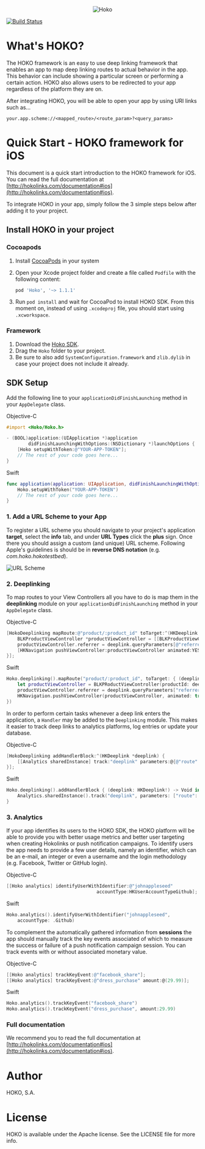 <p align="center" >
<img src="https://s3-eu-west-1.amazonaws.com/hokoassets/hoko_logo.png" alt="Hoko" title="Hoko">
</p>

[![Build Status](https://travis-ci.org/hokolinks/hoko-ios.svg?branch=master)](https://travis-ci.org/hokolinks/hoko-ios)

# What's HOKO?

The HOKO framework is an easy to use deep linking framework that enables an app to map deep linking routes to actual behavior in the app. This behavior can include showing a particular screen or performing a certain action. HOKO also allows users to be redirected to your app regardless of the platform they are on.

After integrating HOKO, you will be able to open your app by using URI links such as...

```
your.app.scheme://<mapped_route>/<route_param>?<query_params>
```

# Quick Start - HOKO framework for iOS

This document is a quick start introduction to the HOKO framework for iOS. You can read the full documentation at [http://hokolinks.com/documentation#ios](http://hokolinks.com/documentation#ios).

To integrate HOKO in your app, simply follow the 3 simple steps below after adding it to your project.

## Install HOKO in your project

### Cocoapods

1. Install [CocoaPods](http://cocoapods.org/) in your system
2. Open your Xcode project folder and create a file called `Podfile` with the following content:

    ```ruby
    pod 'Hoko', '~> 1.1.1'
    ```

3. Run `pod install` and wait for CocoaPod to install HOKO SDK. From this moment on, instead of using `.xcodeproj` file, you should start using `.xcworkspace`.

### Framework

1. Download the [Hoko SDK](https://github.com/hokolinks/hoko-ios/archive/master.zip).
2. Drag the `Hoko` folder to your project.
3. Be sure to also add `SystemConfiguration.framework` and `zlib.dylib` in case your project does not include it already.

## SDK Setup

Add the following line to your `applicationDidFinishLaunching` method in your `AppDelegate` class.

Objective-C

```objective-c
#import <Hoko/Hoko.h>

- (BOOL)application:(UIApplication *)application 
        didFinishLaunchingWithOptions:(NSDictionary *)launchOptions {
	[Hoko setupWithToken:@"YOUR-APP-TOKEN"];
	// The rest of your code goes here...
}
```

Swift

```swift
func application(application: UIApplication, didFinishLaunchingWithOptions launchOptions: [NSObject: AnyObject]?) -> Bool {
	Hoko.setupWithToken("YOUR-APP-TOKEN")
	// The rest of your code goes here...
}
```

### 1. Add a URL Scheme to your App

To register a URL scheme you should navigate to your project's application **target**, select the **info** tab, and under **URL Types** click the **plus** sign.
Once there you should assign a custom (and unique) URL scheme. Following Apple's guidelines is should be in **reverse DNS notation** (e.g. *com.hoko.hokotestbed*).

![URL Scheme](https://s3-eu-west-1.amazonaws.com/hokoassets/urlschemes-ios.png)

### 2. Deeplinking

To map routes to your View Controllers all you have to do is map them in the **deeplinking** module on your `applicationDidFinishLaunching` method in your `AppDelegate` class. 

Objective-C

```objective-c
[HokoDeeplinking mapRoute:@"product/:product_id" toTarget:^(HKDeeplink *deeplink) {
	BLKProductViewController *productViewController = [[BLKProductViewController alloc] initWithProductId:deeplink.routeParameters[@"product_id"]];
	productViewController.referrer = deeplink.queryParameters[@"referrer"];
	[HKNavigation pushViewController:productViewController animated:YES];
}];
```

Swift

```swift
Hoko.deeplinking().mapRoute("product/:product_id", toTarget: { (deeplink: HKDeeplink!) -> Void in
	let productViewController = BLKPRoductViewController(productId: deeplink.routeParameters["product_id"])
	productViewController.referrer = deeplink.queryParameters["referrer"]
	HKNavigation.pushViewController(productViewController, animated: true)
})
```

In order to perform certain tasks whenever a deep link enters the application, a `Handler` may be added to the `Deeplinking` module. This makes it easier to track deep links to analytics platforms, log entries or update your database.

Objective-C

```objective-c
[HokoDeeplinking addHandlerBlock:^(HKDeeplink *deeplink) {
	[[Analytics sharedInstance] track:"deeplink" parameters:@{@"route": deeplink.route}];
}];
```

Swift

```swift
Hoko.deeplinking().addHandlerBlock { (deeplink: HKDeeplink!) -> Void in
	Analytics.sharedInstance().track("deeplink", parameters: ["route": deeplink.route])
}
```


### 3. Analytics


If your app identifies its users to the HOKO SDK, the HOKO platform will be able to provide you with better usage metrics and better user targeting when creating Hokolinks or push notification campaigns. To identify users the app needs to provide a few user details, namely an identifier, which can be an e-mail, an integer or even a username and the login methodology (e.g. Facebook, Twitter or GitHub login).

Objective-C

```objective-c
[[Hoko analytics] identifyUserWithIdentifier:@"johnappleseed"
                                 accountType:HKUserAccountTypeGithub];
```

Swift

```swift
Hoko.analytics().identifyUserWithIdentifier("johnappleseed",
    accountType: .Github)
```

To complement the automatically gathered information from **sessions** the app should manually track the key events associated of which to measure the success or failure of a push notification campaign session. You can track events with or without associated monetary value.

Objective-C

```objective-c
[[Hoko analytics] trackKeyEvent:@"facebook_share"];
[[Hoko analytics] trackKeyEvent:@"dress_purchase" amount:@(29.99)];
```

Swift

```swift
Hoko.analytics().trackKeyEvent("facebook_share")
Hoko.analytics().trackKeyEvent("dress_purchase", amount:29.99)
```

### Full documentation

We recommend you to read the full documentation at [http://hokolinks.com/documentation#ios](http://hokolinks.com/documentation#ios).


# Author

HOKO, S.A.

# License

HOKO is available under the Apache license. See the LICENSE file for more info.


